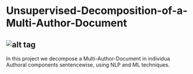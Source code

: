 # Unsupervised-Decomposition-of-a-Multi-Author-Document
![alt tag](http://www.startupremarkable.com/wp-content/uploads/2015/02/a-book-a-week-image.jpg)
----------------------------------
In this project we decompose a Multi-Author-Document in individua Authoral components sentencewise, using NLP and ML techniques.